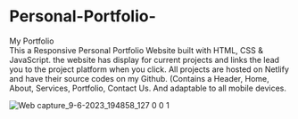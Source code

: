 # Personal-Portfolio-
My Portfolio <br>
This a Responsive Personal Portfolio Website built with HTML, CSS & JavaScript. the website has display for current projects and links the lead you to the project platform when you click.
All projects are hosted on Netlify and have their source codes on my Github. 
(Contains a Header, Home, About, Services, Portfolio, Contact Us. And adaptable to all mobile devices.

![Web capture_9-6-2023_194858_127 0 0 1](https://github.com/lotsun/Personal-Portfolio-/assets/50834895/fd23422b-c066-4a36-98fb-4ada60599ae7)
